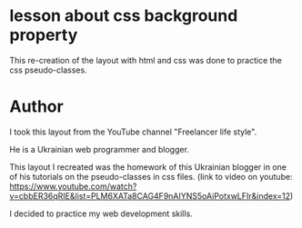 # lesson about css background property

This re-creation of the layout with html and css was done to practice the css pseudo-classes.

# Author

I took this layout from the YouTube channel "Freelancer life style". 

He is a Ukrainian web programmer and blogger.

This layout I recreated was the homework of this Ukrainian blogger in one of his tutorials on the pseudo-classes in css files. (link to video on youtube: https://www.youtube.com/watch?v=cbbER36qRIE&list=PLM6XATa8CAG4F9nAIYNS5oAiPotxwLFIr&index=12) 

I decided to practice my web development skills.

